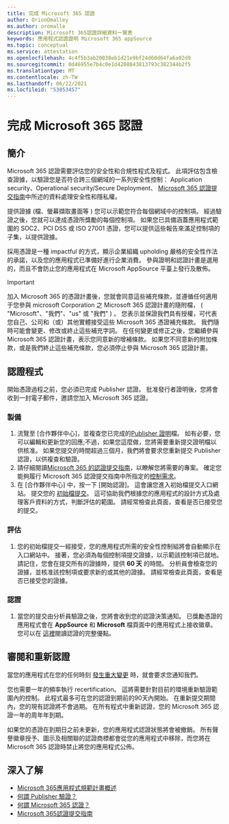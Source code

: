 ```yaml
---
title: 完成 Microsoft 365 認證
author: OrionOmalley
ms.author: oromalle
description: Microsoft 365認證詳細資料一覽表
keywords: 應用程式認證證明 Microsoft 365 appSource
ms.topic: conceptual
ms.service: attestation
ms.openlocfilehash: 4c4f5b3ab20038eb1d21e9bf24d60d64fa6a02d9
ms.sourcegitcommit: 0d46955e7b4c0e1d4208843813793c382344b2f5
ms.translationtype: MT
ms.contentlocale: zh-TW
ms.lasthandoff: 06/22/2021
ms.locfileid: "53053457"
---
```

# <a name="complete-microsoft-365-certification"></a>完成 Microsoft 365 認證

## <a name="introduction"></a>簡介

Microsoft 365 認證需要評估您的安全性和合規性程式及程式。 此項評估包含檢查證據，以驗證您是否符合跨三個網域的一系列安全性控制： Application security、Operational security/Secure Deployment、 [Microsoft 365 認證提交指南](https://docs.microsoft.com/microsoft-365-app-certification/docs/certification-submission-guide)中所述的資料處理安全性和隱私權。

提供證據 (檔、螢幕擷取畫面等 ) 您可以示範您符合每個網域中的控制項。 經過驗證之後，您就可以達成憑證所獎勵的每個控制項。 如果您已具備涵蓋應用程式範圍的 SOC2、PCI DSS 或 ISO 27001 憑證，您可以提供這些報告來滿足控制項的子集，以提供證據。 

採用憑證是一種 impactful 的方式，顯示企業組織 upholding 嚴格的安全性作法的承諾，以及您的應用程式已準備好進行企業消費。 參與證明和認證計畫是選用的，而且不會防止您的應用程式在 Microsoft AppSource 平臺上發行及散佈。

> [!IMPORTANT]
> 加入 Microsoft 365 的憑證計畫後，您就會同意這些補充條款，並遵循任何適用于您參與 microsoft Corporation 之 Microsoft 365 認證計畫的隨附檔， ( "Microsoft"、"我們"、"us" 或 "我們" ) 。 您表示並保證我們具有授權，可代表您自己、公司和（或）其他實體接受這些 Microsoft 365 憑證補充條款。 我們隨時可能會變更、修改或終止這些補充字詞。 在任何變更或修正之後，您繼續參與 Microsoft 365 認證計畫，表示您同意新的增補條款。 如果您不同意新的附加條款，或是我們終止這些補充條款，您必須停止參與 Microsoft 365 認證計畫。

## <a name="certification-process"></a>認證程式

開始憑證過程之前，您必須已完成 Publisher 認證。 批准發行者證明後，您將會收到一封電子郵件，邀請您加入 Microsoft 365 認證。

### <a name="preparation"></a>製備
1. 流覽至 [合作夥伴中心]，並複查您已完成的[Publisher 證明]( https://docs.microsoft.com/microsoft-365-app-certification/docs/attestation)檔。 如有必要，您可以編輯和更新您的回應;不過，如果您這麼做，您將需要重新提交證明檔以供核准。 如果您提交的時間超過三個月，我們將會要求您重新提交 Publisher 認證，以供複查和驗證。 
1. 請仔細閱讀[Microsoft 365 的認證提交指南](https://docs.microsoft.com/microsoft-365-app-certification/docs/certification-submission-guide)，以瞭解您將需要的專案。 確定您能夠履行 Microsoft 365 認證提交指南中所指定的[控制需求]( https://docs.microsoft.com/microsoft-365-app-certification/docs/certification-submission-guide#app-certification-criteria)。
1. 在 [合作夥伴中心] 中，按一下 [開始認證]。 這會讓您進入初始檔提交入口網站。 提交您的 [初始檔提交](https://docs.microsoft.com/microsoft-365-app-certification/docs/certification-submission-guide#initial-document-submission)。 這可協助我們根據您的應用程式的設計方式及處理客戶資料的方式，判斷評估的範圍。 請經常檢查此頁面，查看是否已接受您的提交。

### <a name="assessment"></a>評估
1. 您的初始檔提交一經接受，您的應用程式所需的安全性控制組將會自動顯示在入口網站中。 接著，您必須為每個控制項提交證據，以示範該控制項已就地。 請記住，您會在提交所有的證據時，提供 **60 天** 的時間。 分析員會檢查您的證據，並核准該控制項或要求新的或其他的證據。 請經常檢查此頁面，查看是否已接受您的證據。
### <a name="certification"></a>認證
1. 當您的提交由分析員驗證之後，您將會收到您的認證決策通知。 已獎勵憑證的應用程式會在 **AppSource** 和 **Microsoft** 檔頁面中的應用程式上接收徽章。 您可以在 [這裡](https://docs.microsoft.com/microsoft-365-app-certification/docs/enterprise-app-certification-guide#program-benefits)閱讀認證的完整優點。

## <a name="review-and-re-certification"></a>審閱和重新認證
當您的應用程式在您的任何時刻 [發生重大變更](https://docs.microsoft.com/microsoft-365-app-certification/docs/certification-submission-guide#significant-changes) 時，就會要求您通知我們。

您也需要一年的頻率執行 recertification。 這將需要針對目前的環境重新驗證範圍內的控制。 此程式最多可在您的認證到期前的90天內開始。 在重新提交期間內，您的現有認證將不會過期。 在所有程式中重新認證，您的 Microsoft 365 認證一年的周年年到期。

如果您的憑證在到期日之前未更新，您的應用程式認證狀態將會被撤銷。 所有聲譽徽章授予、圖示及相關聯的認證商標都會從您的應用程式中移除，而您將在 Microsoft 365 認證時禁止將您的應用程式公佈。



## <a name="learn-more"></a>深入了解

* [Microsoft 365應用程式規範計畫概述](~/overview.md)  
* [何謂 Publisher 驗證？](https://docs.microsoft.com/azure/active-directory/develop/publisher-verification-overview)
* [何謂 Microsoft 365 認證？](~/docs/enterprise-app-certification-guide.md)  
* [Microsoft 365認證提交指南](~/docs/certification-submission-guide.md)
